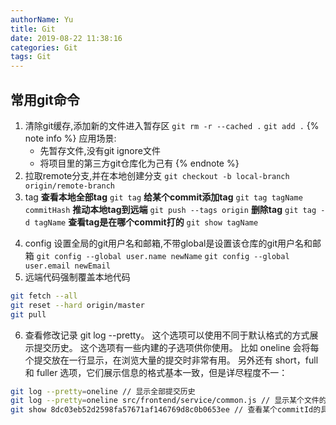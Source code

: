 ```yaml
---
authorName: Yu
title: Git
date: 2019-08-22 11:38:16
categories: Git
tags: Git
---
```

## 常用git命令
1. 清除git缓存,添加新的文件进入暂存区
`git rm -r --cached .`
`git add .`
{% note info %}
应用场景:
    - 先暂存文件,没有git ignore文件
    - 将项目里的第三方git仓库化为己有
{% endnote %}
2. 拉取remote分支,并在本地创建分支
`git checkout -b local-branch origin/remote-branch`
3. tag
**查看本地全部tag**
`git tag`
**给某个commit添加tag**
`git tag tagName commitHash`
**推动本地tag到远端**
`git push --tags origin`
**删除tag**
`git tag -d tagName`
**查看tag是在哪个commit打的**
`git show tagName`
<!-- more -->
4. config
设置全局的git用户名和邮箱,不带global是设置该仓库的git用户名和邮箱
`git config --global user.name newName`
`git config --global user.email newEmail`
5. 远端代码强制覆盖本地代码
```bash
git fetch --all
git reset --hard origin/master 
git pull
```
6. 查看修改记录
git log
--pretty。 这个选项可以使用不同于默认格式的方式展示提交历史。 这个选项有一些内建的子选项供你使用。 比如 oneline 会将每个提交放在一行显示，在浏览大量的提交时非常有用。 另外还有 short，full 和 fuller 选项，它们展示信息的格式基本一致，但是详尽程度不一：
```bash
git log --pretty=oneline // 显示全部提交历史
git log --pretty=oneline src/frontend/service/common.js // 显示某个文件的提交历史
git show 8dc03eb52d2598fa57671af146769d8c0b0653ee // 查看某个commitId的具体改动
```